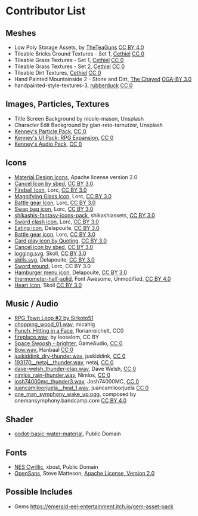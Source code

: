 # Contributor List

## Meshes

* Low Poly Storage Assets, by [TheTeaGuns](https://twitter.com/TheTeaGuns) [CC BY 4.0](https://creativecommons.org/licenses/by/4.0/)
* Tileable Bricks Ground Textures - Set 1, [Cethiel](https://opengameart.org/content/tileable-bricks-ground-textures-set-1) [CC 0](http://creativecommons.org/publicdomain/zero/1.0/)
* Tileable Grass Textures - Set 1, [Cethiel](https://opengameart.org/content/tileable-grass-textures-set-1) [CC 0](http://creativecommons.org/publicdomain/zero/1.0/)
* Tileable Grass Textures - Set 2, [Cethiel](https://opengameart.org/content/tileable-grass-textures-set-2) [CC 0](http://creativecommons.org/publicdomain/zero/1.0/)
* Tileable Dirt Textures, [Cethiel](https://opengameart.org/content/tileable-dirt-textures) [CC 0](http://creativecommons.org/publicdomain/zero/1.0/)
* Hand Painted Mountainside 2 - Stone and Dirt, [The Chayed](https://opengameart.org/content/hand-painted-mountainside-2-stone-and-dirt) [OGA-BY 3.0](http://opengameart.org/content/oga-by-30-faq)
* handpainted-style-textures-3, [rubberduck](https://opengameart.org/content/2k-handpainted-style-textures) [CC 0](http://creativecommons.org/publicdomain/zero/1.0/)


## Images, Particles, Textures

* Title Screen Background by nicole-mason, Unsplash
* Character Edit Background by gian-reto-tarnutzer, Unsplash
* [Kenney's Particle Pack](https://www.kenney.nl/assets/particle-pack), [CC 0](http://creativecommons.org/publicdomain/zero/1.0/)
* [Kenney's UI Pack: RPG Expansion](https://www.kenney.nl/assets/ui-pack-rpg-expansion), [CC 0](http://creativecommons.org/publicdomain/zero/1.0/)
* [Kenney's Audio Pack](https://kenney.nl/assets/ui-audio), [CC 0](http://creativecommons.org/publicdomain/zero/1.0/)

## Icons

* [Material Design Icons](https://material.io), Apache license version 2.0
* [Cancel Icon by sbed](http://opengameart.org/content/95-game-icons), [CC BY 3.0](http://creativecommons.org/licenses/by/3.0/)
* [Fireball Icon](https://game-icons.net/1x1/lorc/fireball.html), Lorc, [CC BY 3.0](http://creativecommons.org/licenses/by/3.0/)
* [Magnifying Glass Icon](https://game-icons.net/1x1/lorc/magnifying-glass.html), Lorc, [CC BY 3.0](http://creativecommons.org/licenses/by/3.0/)
* [Battle gear Icon](https://game-icons.net/1x1/lorc/magnifying-glass.html), Lorc, [CC BY 3.0](http://creativecommons.org/licenses/by/3.0/)
* [Swap bag icon](https://game-icons.net/1x1/lorc/swap-bag.html), Lorc, [CC BY 3.0](http://creativecommons.org/licenses/by/3.0/)
* [shikashis-fantasy-icons-pack](https://shikashiassets.itch.io/shikashis-fantasy-icons-pack), shikashiassets, [CC BY 3.0](http://creativecommons.org/licenses/by/3.0/)
* [Sword clash icon](https://game-icons.net/1x1/lorc/sword-clash.html), Lorc, [CC BY 3.0](http://creativecommons.org/licenses/by/3.0/)
* [Eating icon](https://game-icons.net/1x1/delapouite/eating.html), Delapouite, [CC BY 3.0](http://creativecommons.org/licenses/by/3.0/)
* [Battle gear icon](https://game-icons.net/1x1/lorc/sword-clash.html), Lorc, [CC BY 3.0](http://creativecommons.org/licenses/by/3.0/)
* [Card play icon by Quoting](https://game-icons.net/1x1/quoting/card-play.html),  [CC BY 3.0](http://creativecommons.org/licenses/by/3.0/)
* [Cancel icon by sbed](https://game-icons.net/1x1/sbed/cancel.html), [CC BY 3.0](http://creativecommons.org/licenses/by/3.0/)
* [logging.svg](https://game-icons.net/1x1/skoll/logging.html), Skoll, [CC BY 3.0](http://creativecommons.org/licenses/by/3.0/)
* [skills.svg](https://game-icons.net/1x1/skoll/logging.html), Delapouite, [CC BY 3.0](http://creativecommons.org/licenses/by/3.0/)
* [Sword wound](https://game-icons.net/1x1/lorc/sword-wound.html), Lorc, CC BY 3.0
* [Hamburger menu icon](https://game-icons.net/1x1/delapouite/hamburger-menu.html), Delapouite, [CC BY 3.0](http://creativecommons.org/licenses/by/3.0/)
* [thermometer-half-solid](https://fontawesome.com/icons/thermometer-half?style=solid), Font Awesome, Unmodified, [CC BY 4.0](https://fontawesome.com/license)
* [Heart Icon](https://game-icons.net/1x1/skoll/hearts.html), Skoll [CC BY 3.0](http://creativecommons.org/licenses/by/3.0/)

## Music / Audio

* [RPG Town Loop #2 by Sirkoto51](https://freesound.org/people/Sirkoto51/sounds/349179/)
* [chopping_wood_01.wav](https://freesound.org/people/micahlg/sounds/421928/), micahlg
* [Punch, Hitting in a Face](https://freesound.org/people/florianreichelt/sounds/460509/), florianreichelt, CC0
* [fireplace.wav](https://freesound.org/people/leosalom/sounds/234288/), by leosalom, CC BY
* [Space Swoosh - brighter](https://freesound.org/people/GameAudio/sounds/220191/), GameAudio, [CC 0](http://creativecommons.org/publicdomain/zero/1.0/)
* [Bow.wav](https://freesound.org/people/Hanbaal/sounds/178872/), Hanbaal [CC 0](http://creativecommons.org/publicdomain/zero/1.0/)
* [juskiddink_dry-thunder.wav](https://freesound.org/people/juskiddink/sounds/101933/), juskiddink, [CC 0](http://creativecommons.org/publicdomain/zero/1.0/)
* [193170__netaj__thunder.wav](https://freesound.org/people/netaj/sounds/193170/), netaj, [CC 0](http://creativecommons.org/publicdomain/zero/1.0/)
* [dave-welsh_thunder-clap.wav](https://freesound.org/people/Dave%20Welsh/sounds/194364), Dave Welsh, [CC 0](http://creativecommons.org/publicdomain/zero/1.0/)
* [nimlos_rain-thunder.wav](https://freesound.org/people/Nimlos/sounds/359151/), Nimlos, [CC 0](http://creativecommons.org/publicdomain/zero/1.0/)
* [josh74000mc_thunder3.wav](https://freesound.org/people/Josh74000MC/sounds/475094/), Josh74000MC, [CC 0](http://creativecommons.org/publicdomain/zero/1.0/)
* [juancamiloorjuela__heal_1.wav](https://freesound.org/people/juancamiloorjuela/sounds/204318/), juancamiloorjuela [CC 0](http://creativecommons.org/publicdomain/zero/1.0/)
* [one_man_symphony_wake_up.ogg](https://onemansymphony.bandcamp.com/), composed by onemansymphony.bandcamp.com [CC BY 4.0](https://creativecommons.org/licenses/by/4.0/)

## Shader

* [godot-basic-water-material](https://github.com/Maujoe/godot-basic-water-material), Public Domain

## Fonts

* [NES Cyrillic](http://www.pentacom.jp/pentacom/bitfontmaker2/gallery/?id=234), xbost, Public Domain
* [OpenSans](https://fonts.google.com/specimen/Open+Sans), Steve Matteson, [Apache License, Version 2.0](http://www.apache.org/licenses/LICENSE-2.0)

## Possible Includes

* Gems https://emerald-eel-entertainment.itch.io/gem-asset-pack